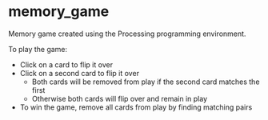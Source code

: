 # memory_game
Memory game created using the Processing programming environment.

To play the game:
- Click on a card to flip it over
- Click on a second card to flip it over
  - Both cards will be removed from play if the second card matches the first
  - Otherwise both cards will flip over and remain in play
- To win the game, remove all cards from play by finding matching pairs
